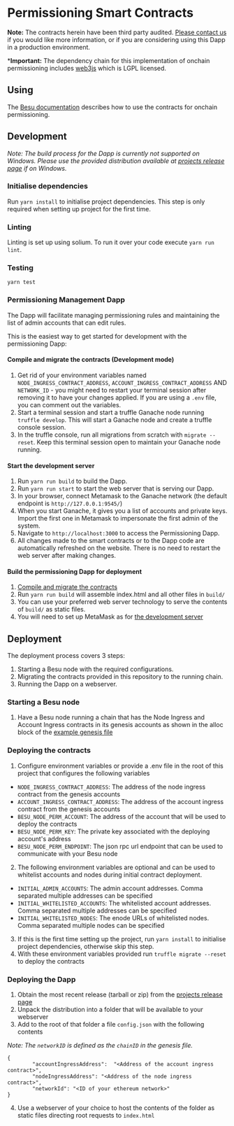 # Permissioning Smart Contracts

**Note:** The contracts herein have been third party audited. [Please
contact us](https://pegasys.tech/contact/) if you would like more information, or if you are considering using this Dapp in a production environment.

***Important:** The dependency chain for this implementation of onchain permissioning includes [web3js](https://github.com/ethereum/web3.js/) which is 
LGPL licensed.  

## Using

The [Besu documentation](https://besu.hyperledger.org/en/stable/Tutorials/Permissioning/Getting-Started-Onchain-Permissioning/)
describes how to use the contracts for onchain permissioning.

## Development
_Note: The build process for the Dapp is currently not supported on Windows. Please use the provided distribution available at [projects release page](https://github.com/PegaSysEng/permissioning-smart-contracts/releases/latest) if on Windows._

### Initialise dependencies ###
Run `yarn install` to initialise project dependencies. This step is only required when setting up project
for the first time.

### Linting
Linting is set up using solium. To run it over your code execute `yarn run lint`.

### Testing
`yarn test`

### Permissioning Management Dapp

The Dapp will facilitate managing permissioning rules and maintaining the list of admin accounts that can edit rules.

This is the easiest way to get started for development with the permissioning Dapp:

#### Compile and migrate the contracts (Development mode) ####
1. Get rid of your environment variables named `NODE_INGRESS_CONTRACT_ADDRESS`, `ACCOUNT_INGRESS_CONTRACT_ADDRESS` AND
`NETWORK_ID` - you might need to restart your terminal session after removing it to have your changes applied. If you are using a `.env` file, you can comment out the variables.
1. Start a terminal session and start a truffle Ganache node running `truffle develop`. This will start a Ganache node and create a truffle console session.
1. In the truffle console, run all migrations from scratch with `migrate --reset`. Keep this terminal session open to maintain your Ganache node running.

#### Start the development server ####
1. Run `yarn run build` to build the Dapp.
1. Run `yarn run start` to start the web server that is serving our Dapp.
1. In your browser, connect Metamask to the Ganache network (the default endpoint is `http://127.0.0.1:9545/`)
1. When you start Ganache, it gives you a list of accounts and private keys. Import the first one in Metamask to impersonate the first admin of the system.
1. Navigate to `http://localhost:3000` to access the Permissioning Dapp.
1. All changes made to the smart contracts or to the Dapp code are automatically refreshed on the website. There is no need to restart the web server after making changes.

#### Build the permissioning Dapp for deployment ####

1. [Compile and migrate the contracts](#compile-and-migrate-the-contracts)
1. Run `yarn run build` will assemble index.html and all other files in `build/`
1. You can use your preferred web server technology to serve the contents of `build/` as static files.
1. You will need to set up MetaMask as for [the development server](#start-the-development-server)

## Deployment
The deployment process covers 3 steps:
1. Starting a Besu node with the required configurations.
2. Migrating the contracts provided in this repository to the running chain.
3. Running the Dapp on a webserver.

### Starting a Besu node
1. Have a Besu node running a chain that has the Node Ingress and Account Ingress contracts in its genesis accounts as shown in the alloc block of the [example genesis file](https://github.com/PegaSysEng/permissioning-smart-contracts/blob/master/genesis.json)

### Deploying the contracts
1. Configure environment variables or provide a .env file in the root of this project that configures the following variables
  - `NODE_INGRESS_CONTRACT_ADDRESS`: The address of the node ingress contract from the genesis accounts
  - `ACCOUNT_INGRESS_CONTRACT_ADDRESS`: The address of the account ingress contract from the genesis accounts
  - `BESU_NODE_PERM_ACCOUNT`: The address of the account that will be used to deploy the contracts
  - `BESU_NODE_PERM_KEY`: The private key associated with the deploying account's address
  - `BESU_NODE_PERM_ENDPOINT`: The json rpc url endpoint that can be used to communicate with your Besu node

2. The following environment variables are optional and can be used to whitelist accounts and nodes during initial contract deployment.
  - `INITIAL_ADMIN_ACCOUNTS`: The admin account addresses. Comma separated multiple addresses can be specified
  - `INITIAL_WHITELISTED_ACCOUNTS`: The whitelisted account addresses. Comma separated multiple addresses can be specified
  - `INITIAL_WHITELISTED_NODES`: The enode URLs of whitelisted nodes. Comma separated multiple nodes can be specified
3. If this is the first time setting up the project, run `yarn install` to initialise project dependencies, otherwise skip this step.
4. With these environment variables provided run `truffle migrate --reset` to deploy the contracts

### Deploying the Dapp
1. Obtain the most recent release (tarball or zip) from the [projects release page](https://github.com/PegaSysEng/permissioning-smart-contracts/releases/latest)
2. Unpack the distribution into a folder that will be available to your webserver
3. Add to the root of that folder a file `config.json` with the following contents

_Note: The `networkID` is defined as the `chainID` in the genesis file._
```
{
        "accountIngressAddress":  "<Address of the account ingress contract>",
        "nodeIngressAddress": "<Address of the node ingress contract>",
        "networkId": "<ID of your ethereum network>"
}
```
4. Use a webserver of your choice to host the contents of the folder as static files directing root requests to `index.html`
